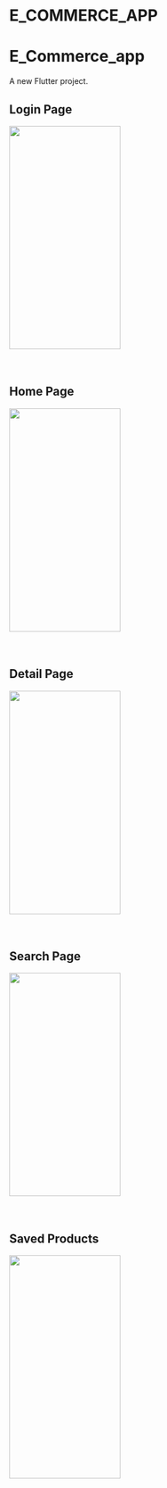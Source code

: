 # E_COMMERCE_APP

# E_Commerce_app

A new Flutter project.

## Login Page
<img src="https://user-images.githubusercontent.com/105160971/178709294-0abed421-9a12-4990-9621-4687a1936575.jpeg" width="200" height="400" />
<br>
<br>
<br>


## Home Page
<img src="https://user-images.githubusercontent.com/105160971/178709762-d09f2e60-4630-40e5-982d-9341f4881fa1.jpeg" width="200" height="400" />
<br>
<br>
<br>

## Detail Page
<img src="https://user-images.githubusercontent.com/105160971/178709788-141fb3c7-5588-4159-9739-b3b6ee071cd3.jpeg" width="200" height="400" />

<br>
<br>
<br>

## Search Page
<img src="https://user-images.githubusercontent.com/105160971/178709806-b4964125-5c72-4510-8b0e-18f59eea8edd.jpeg" width="200" height="400" />

<br>
<br>
<br>


## Saved Products
<img src="https://user-images.githubusercontent.com/105160971/178709857-2ee12837-a2b6-492f-8608-9bae3d398f26.jpeg" width="200" height="400" />

<br>
<br>

